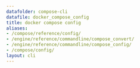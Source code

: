 ```yaml
---
datafolder: compose-cli
datafile: docker_compose_config
title: docker compose config
aliases:
- /compose/reference/config/
- /engine/reference/commandline/compose_convert/
- /engine/reference/commandline/compose_config/
- /compose/config/
layout: cli
---
```


<!--
抱歉，此页面的内容是根据 Docker 源代码自动生成的。如果您想建议更改此处显示的文本，您需要通过搜索此仓库来找到该字符串：
https://github.com/docker/compose
-->
